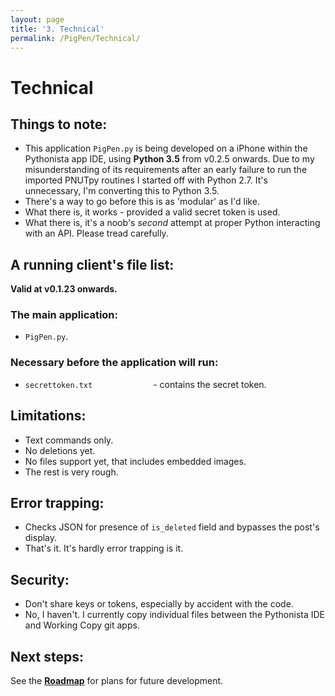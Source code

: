 ```yaml
---
layout: page
title: '3. Technical'
permalink: /PigPen/Technical/
---
```


# Technical

## Things to note:
* This application `PigPen.py` is being developed on a iPhone within the Pythonista app IDE, using **Python 3.5** from v0.2.5 onwards.  Due to my misunderstanding of its requirements after an early failure to run the imported PNUTpy routines I started off with Python 2.7. It's unnecessary, I'm converting this to Python 3.5.
* There's a way to go before this is as 'modular' as I'd like.
* What there is, it works - provided a valid secret token is used.
* What there is, it's a noob's *second* attempt at proper Python interacting with an API.  Please tread carefully.

## A running client's file list:
**Valid at v0.1.23 onwards.**
### The main application:
* `PigPen.py`.
### Necessary before the application will run:
* `secrettoken.txt             ` - contains the secret token.

## Limitations:
* Text commands only.
* No deletions yet.
* No files support yet, that includes embedded images.
* The rest is very rough.

## Error trapping:
* Checks JSON for presence of `is_deleted` field and bypasses the post's display.
* That's it.  It's hardly error trapping is it.

## Security:
* Don't share keys or tokens, especially by accident with the code.
* No, I haven't.  I currently copy individual files between the Pythonista IDE and Working Copy git apps.

## Next steps:
See the **[Roadmap](90-roadmap.md)** for plans for future development.
